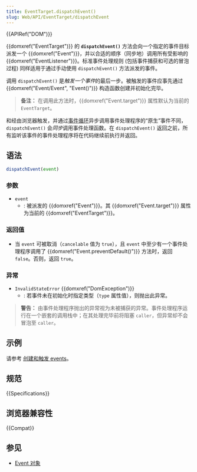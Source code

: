 ```yaml
---
title: EventTarget.dispatchEvent()
slug: Web/API/EventTarget/dispatchEvent
---
```

{{APIRef("DOM")}}

{{domxref("EventTarget")}} 的 **`dispatchEvent()`** 方法会向一个指定的事件目标派发一个 {{domxref("Event")}}，并以合适的顺序（同步地）调用所有受影响的 {{domxref("EventListener")}}。标准事件处理规则 (包括事件捕获和可选的冒泡过程) 同样适用于通过手动使用 `dispatchEvent()` 方法派发的事件。

调用 `dispatchEvent()` 是*触发一个事件*的最后一步。被触发的事件应事先通过 {{domxref("Event/Event", "Event()")}} 构造函数创建并初始化完毕。

> **备注：** 在调用此方法时，{{domxref("Event.target")}} 属性默认为当前的 `EventTarget`。

和经由浏览器触发，并通过[事件循环](/zh-CN/docs/Web/JavaScript/EventLoop)异步调用事件处理程序的“原生”事件不同，`dispatchEvent()` 会*同步*调用事件处理函数。在 `dispatchEvent()` 返回之前，所有监听该事件的事件处理程序将在代码继续前执行并返回。

## 语法

```js
dispatchEvent(event)
```

### 参数

- `event`
  - : 被派发的 {{domxref("Event")}}。其 {{domxref("Event.target")}} 属性为当前的 {{domxref("EventTarget")}}。


### 返回值

- 当 `event` 可被取消（`cancelable` 值为 `true`），且 `event` 中至少有一个事件处理程序调用了 {{domxref("Event.preventDefault()")}} 方法时，返回 `false`。否则，返回 `true`。

### 异常

- `InvalidStateError` {{domxref("DomException")}}
  - : 若事件未在初始化时指定类型（`type` 属性值），则抛出此异常。

> **警告：** 由事件处理程序抛出的异常视为未被捕获的异常。事件处理程序运行在一个嵌套的调用栈中；在其处理完毕前将阻塞 `caller`，但异常却不会冒泡至 `caller`。

## 示例

请参考 [创建和触发 events](/zh-CN/docs/Web/Events/Creating_and_triggering_events)。

## 规范

{{Specifications}}

## 浏览器兼容性

{{Compat}}

## 参见

- [Event 对象](/zh-CN/docs/Web/API/Event)